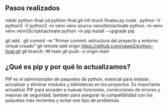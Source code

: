 
## Pasos realizados

mkdir python-final
cd python-final
git init
touch finales.py
code .
python -V
python3 -V
python3 -m venv venv
source venv/bin/activate
python -m venv venv
venv\Scripts\activate
python -m pip install --upgrade pip

git add .
git commit -m "Primer commit: estructura del proyecto y entorno virtual creado"
git remote add origin https://github.com/nawe2/python-final.git
git branch -M main
git push -u origin main


## ¿Qué es pip y por qué lo actualizamos?

PIP es el administrador de paquetes de python, esencial para instalar, actualizar y eliminar módulos y bibliotecas en los proyectos. Es importante actualizar PIP para acceder a nuevas funciones, correcciones de errores y mejoras de seguridad, también para asegurar la compatibilidad con los paquetes más recientes y evitar ese tipo de problemas.